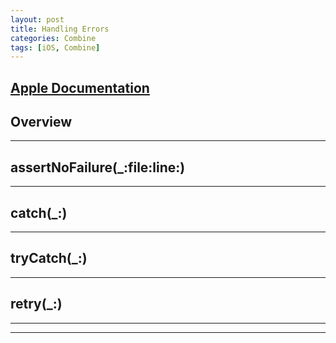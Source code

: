 ```yaml
---
layout: post
title: Handling Errors
categories: Combine
tags: [iOS, Combine]
---
```


## [Apple Documentation](https://developer.apple.com/documentation/combine/publisher#handling-errors)

## Overview
---

## assertNoFailure(_:file:line:)
---

## catch(_:)
---

## tryCatch(_:)
---

## retry(_:)
---

---

